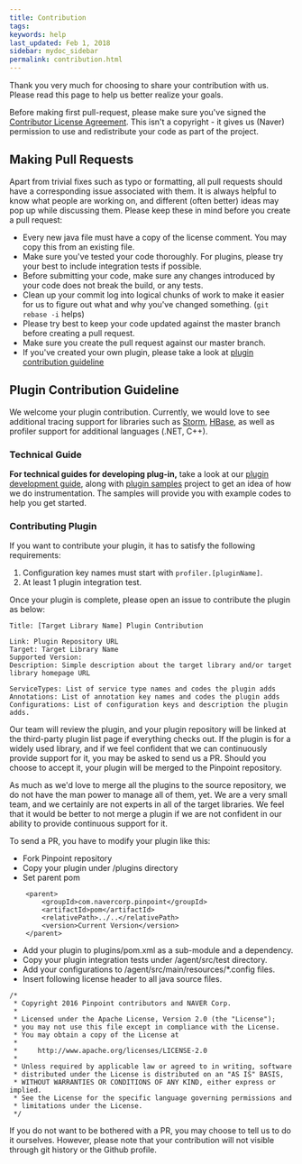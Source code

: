 ```yaml
---
title: Contribution
tags:
keywords: help
last_updated: Feb 1, 2018
sidebar: mydoc_sidebar
permalink: contribution.html
---
```


Thank you very much for choosing to share your contribution with us. Please read this page to help us better realize your goals.

Before making first pull-request, please make sure you've signed the [Contributor License Agreement](http://goo.gl/forms/A6Bp2LRoG3). This isn't a copyright - it gives us (Naver) permission to use and redistribute your code as part of the project.

## Making Pull Requests
Apart from trivial fixes such as typo or formatting, all pull requests should have a corresponding issue associated with them. It is always helpful to know what people are working on, and different (often better) ideas may pop up while discussing them.
Please keep these in mind before you create a pull request:
* Every new java file must have a copy of the license comment. You may copy this from an existing file.
* Make sure you've tested your code thoroughly. For plugins, please try your best to include integration tests if possible.
* Before submitting your code, make sure any changes introduced by your code does not break the build, or any tests.
* Clean up your commit log into logical chunks of work to make it easier for us to figure out what and why you've changed something. (`git rebase -i` helps)
* Please try best to keep your code updated against the master branch before creating a pull request.
* Make sure you create the pull request against our master branch.
* If you've created your own plugin, please take a look at [plugin contribution guideline](#plugin-contribution-guideline)


## Plugin Contribution Guideline
We welcome your plugin contribution.
Currently, we would love to see additional tracing support for libraries such as [Storm](https://storm.apache.org "Apache Storm"), [HBase](http://hbase.apache.org "Apache HBase"), as well as profiler support for additional languages (.NET, C++).

### Technical Guide
**For technical guides for developing plug-in,** take a look at our [plugin development guide](./plugindevguide.html "Pinpoint Plugin Development Guide"), along with [plugin samples](https://github.com/naver/pinpoint-plugin-sample "Pinpoint Plugin Samples project") project to get an idea of how we do instrumentation. The samples will provide you with example codes to help you get started.  

### Contributing Plugin
If you want to contribute your plugin, it has to satisfy the following requirements:

1. Configuration key names must start with `profiler.[pluginName]`.
2. At least 1 plugin integration test.

Once your plugin is complete, please open an issue to contribute the plugin as below:

```
Title: [Target Library Name] Plugin Contribution

Link: Plugin Repository URL
Target: Target Library Name
Supported Version: 
Description: Simple description about the target library and/or target library homepage URL

ServiceTypes: List of service type names and codes the plugin adds
Annotations: List of annotation key names and codes the plugin adds
Configurations: List of configuration keys and description the plugin adds.
```

Our team will review the plugin, and your plugin repository will be linked at the third-party plugin list page if everything checks out. If the plugin is for a widely used library, and if we feel confident that we can continuously provide support for it, you may be asked to send us a PR. Should you choose to accept it, your plugin will be merged to the Pinpoint repository.

As much as we'd love to merge all the plugins to the source repository, we do not have the man power to manage all of them, yet. We are a very small team, and we certainly are not experts in all of the target libraries. We feel that it would be better to not merge a plugin if we are not confident in our ability to provide continuous support for it.

To send a PR, you have to modify your plugin like this:

* Fork Pinpoint repository
* Copy your plugin under /plugins directory
* Set parent pom
```
    <parent>
        <groupId>com.navercorp.pinpoint</groupId>
        <artifactId>pom</artifactId>
        <relativePath>../..</relativePath>
        <version>Current Version</version>
    </parent>
```
* Add your plugin to plugins/pom.xml as a sub-module and a dependency.
* Copy your plugin integration tests under /agent/src/test directory.
* Add your configurations to /agent/src/main/resources/*.config files.
* Insert following license header to all java source files.
```
/*
 * Copyright 2016 Pinpoint contributors and NAVER Corp.
 *
 * Licensed under the Apache License, Version 2.0 (the "License");
 * you may not use this file except in compliance with the License.
 * You may obtain a copy of the License at
 *
 *     http://www.apache.org/licenses/LICENSE-2.0
 *
 * Unless required by applicable law or agreed to in writing, software
 * distributed under the License is distributed on an "AS IS" BASIS,
 * WITHOUT WARRANTIES OR CONDITIONS OF ANY KIND, either express or implied.
 * See the License for the specific language governing permissions and
 * limitations under the License.
 */
```

If you do not want to be bothered with a PR, you may choose to tell us to do it ourselves. However, please note that your contribution will not visible through git history or the Github profile.


